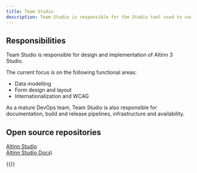 ```yaml
---
title: Team Studio
description: Team Studio is responsible for the Studio tool used to configure the main elements of an Altinn 3 app, such as data models, forms and text translations.
---
```


## Responsibilities 
Team Studio is responsible for design and implementation of Altinn 3 Studio. 

The current focus is on the following functional areas:
* Data modelling
* Form design and layout
* Internationalization and WCAG

As a mature DevOps team, Team Studio is also responsible for documentation, build and release pipelines, infrastructure and availability.

## Open source repositories
[Altinn Studio](https://github.com/Altinn/altinn-studio)\
[Altinn Studio Docs](https://github.com/Altinn/altinn-studio-docs)\

{{<children />}}
